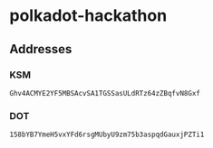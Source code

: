 # polkadot-hackathon

## Addresses

### KSM

`Ghv4ACMYE2YF5MBSAcvSA1TGSSasULdRTz64zZBqfvN8Gxf`

### DOT

`158bYB7YmeH5vxYFd6rsgMUbyU9zm75b3aspqdGauxjPZTi1`
